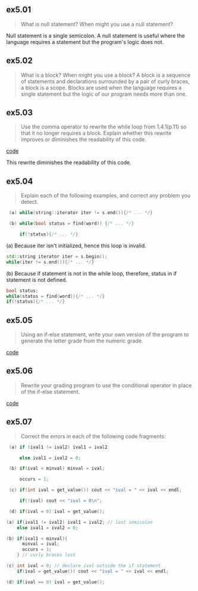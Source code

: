 ## ex5.01
> What is null statement? When might you use a null statement?

Null statement is a single semicolon. A null statement is useful where the language requires
a statement but the program's logic does not.

## ex5.02
> What is a block? When might you use a block?
A block is a sequence of statements and declarations surrounded by a pair of curly braces, a 
block is a scope. Blocks are used when the language requires a single statement but the logic
of our program needs more than one.

## ex5.03
> Use the comma operator to rewrite the while loop from 1.4.1(p.11) so that it no longer 
> requires a block. Explain whether this rewrite improves or diminishes the readability
> of this code.

[code](ex5_03.cpp)

This rewrite diminishes the readability of this code.

## ex5.04
> Explain each of the following examples, and correct any problem you detect.
```cpp
 (a) while(string::iterator iter != s.end()){/* ... */}

 (b) while(bool status = find(word)) {/* ... */}

     if(!status){/* ... */}
```
(a) Because iter isn't initialized, hence this loop is invalid.

```cpp
std::string iterator iter = s.begin();
while(iter != s.end()){/* ... */}
```

(b) Because if statement is not in the while loop, therefore, status in if statement is 
not defined.
```cpp
bool status;
while(status = find(word)){/* ... */}
if(!status){/* ... */}
```

## ex5.05
> Using an if-else statement, write your own version of the program to generate the letter
> grade from the numeric grade.

[code](ex5_05.cpp)

## ex5.06
> Rewrite your grading program to use the conditional operator in place of the if-else statement.

[code](ex5_06.cpp)

## ex5.07
> Correct the errors in each of the following code fragments:
```cpp
 (a) if (ival1 != ival2) ival1 = ival2

     else ival1 = ival2 = 0;

 (b) if(ival < minval) minval = ival;

     occurs = 1;

 (c) if(int ival = get_value()) cout << "ival = " << ival << endl;

     if(!ival) cout << "ival = 0\n";

 (d) if(ival = 0) ival = get_value();
```

```cpp
(a) if(ival1 != ival2) ival1 = ival2; // lost semicolon
    else ival1 = ival2 = 0;

(b) if(ival1 < minval){
      minval = ival;
      occurs = 1;
    } // curly braces lost

(c) int ival = 0; // declare ival outside the if statement
    if(ival = get_value()) cout << "ival = " << ival << endl;

(d) if(ival == 0) ival = get_value();

